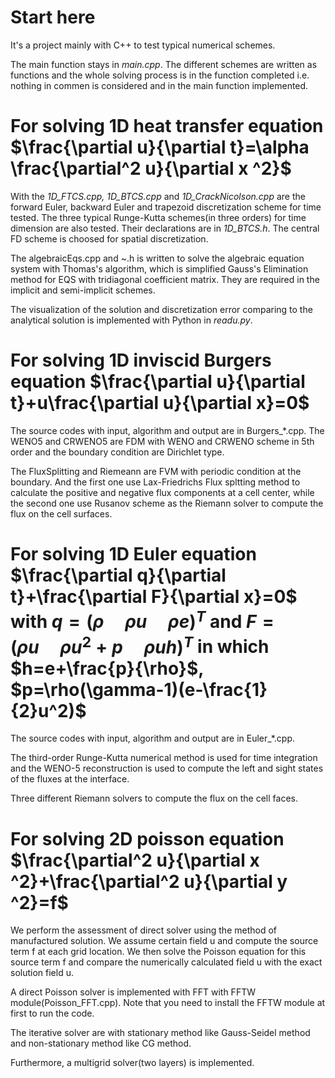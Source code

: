 # Start here
It's a project mainly with C++ to test typical numerical schemes.

The main function stays in *main.cpp*. The different schemes are written as functions and the whole solving process is in the function completed i.e. nothing in commen is considered and in the main function implemented.

# For solving 1D heat transfer equation $\frac{\partial u}{\partial t}=\alpha \frac{\partial^2 u}{\partial x ^2}$
With the *1D_FTCS.cpp, 1D_BTCS.cpp* and *1D_CrackNicolson.cpp* are the forward Euler, backward Euler and trapezoid discretization 
scheme for time tested. The three typical Runge-Kutta schemes(in three orders) for time dimension are also tested. Their declarations are in *1D_BTCS.h*. The central FD scheme is choosed for spatial discretization.

The algebraicEqs.cpp and ~.h is written to solve the algebraic 
equation system with Thomas's algorithm, which is simplified Gauss's Elimination method for EQS with tridiagonal coefficient matrix. They 
are required in the implicit and semi-implicit schemes.

The visualization of the solution and discretization error comparing to the analytical solution is implemented with Python in *readu.py*. 
# For solving 1D inviscid Burgers equation $\frac{\partial u}{\partial t}+u\frac{\partial u}{\partial x}=0$
The source codes with input, algorithm and output are in Burgers_*.cpp. The WENO5 and CRWENO5 are FDM with WENO and CRWENO scheme in 5th order and the boundary condition are Dirichlet type. 

The FluxSplitting and Riemeann are FVM with periodic condition at the boundary. And the first one use Lax-Friedrichs Flux spltting method to calculate the positive and negative flux components at a cell center, while the second one use Rusanov scheme as the Riemann solver to compute the flux on the cell surfaces.
# For solving 1D Euler equation $\frac{\partial q}{\partial t}+\frac{\partial F}{\partial x}=0$ with $q=(\rho\quad \rho u\quad \rho e)^T$ and $F=(\rho u\quad \rho u^2 +p\quad \rho uh)^T$ in which $h=e+\frac{p}{\rho}$, $p=\rho(\gamma-1)(e-\frac{1}{2}u^2)$
The source codes with input, algorithm and output are in Euler_*.cpp. 

The third-order Runge-Kutta numerical method is used for time integration and the WENO-5 reconstruction is used to compute the left and sight states of the fluxes at the interface.

Three different Riemann solvers to compute the flux on the cell faces.


# For solving 2D poisson equation $\frac{\partial^2 u}{\partial x ^2}+\frac{\partial^2 u}{\partial y ^2}=f$
We perform the assessment of direct solver using the method of manufactured solution. We assume certain field u and compute the source term f at each grid location. We then solve the Poisson equation for this source term f and compare the numerically calculated field u with the exact solution field u.

A direct Poisson solver is implemented with FFT with FFTW module(Poisson_FFT.cpp). Note that you need to install the FFTW module at first to run the code.

The iterative solver are with stationary method like Gauss-Seidel method and non-stationary method like CG method.

Furthermore, a multigrid solver(two layers) is implemented.
